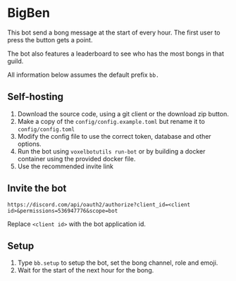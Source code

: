 # BigBen

This bot send a bong message at the start of every hour. The first user to press the button gets a point.

The bot also features a leaderboard to see who has the most bongs in that guild.

All information below assumes the default prefix `bb.`

## Self-hosting

1. Download the source code, using a git client or the download zip button.
2. Make a copy of the `config/config.example.toml` but rename it to `config/config.toml`
3. Modify the config file to use the correct token, database and other options.
4. Run the bot using `voxelbotutils run-bot` or by building a docker container using the provided docker file.
5. Use the recommended invite link

## Invite the bot

`https://discord.com/api/oauth2/authorize?client_id=<client id>&permissions=536947776&scope=bot`

Replace `<client id>` with the bot application id.

## Setup

1. Type `bb.setup` to setup the bot, set the bong channel, role and emoji.
2. Wait for the start of the next hour for the bong.
